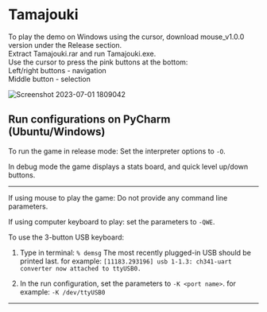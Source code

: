 # Tamajouki
To play the demo on Windows using the cursor, download mouse_v1.0.0 version under the Release section.  
Extract Tamajouki.rar and run Tamajouki.exe.  
Use the cursor to press the pink buttons at the bottom:  
Left/right buttons - navigation  
Middle button - selection  
  
![Screenshot 2023-07-01 1809042](https://github.com/Sigalga/Tamajouki/assets/53434909/dc19fcd8-db97-4095-9d5d-3f2028d60da9)
  
Run configurations on PyCharm (Ubuntu/Windows)
------------------------------------------------------------------------------------

To run the game in release mode:
Set the interpreter options to `-O`.

In debug mode the game displays a stats board, and quick level up/down buttons.

------------------------------------------------------------------------------------

If using mouse to play the game:
Do not provide any command line parameters.

If using computer keyboard to play:
set the parameters to `-QWE`.

To use the 3-button USB keyboard:

1) Type in terminal:
	`% demsg`
	The most recently plugged-in USB should be printed last.
	for example:
	`[11183.293196] usb 1-1.3: ch341-uart converter now attached to ttyUSB0.`
	
2) In the run configuration, set the parameters to `-K <port name>`.
	for example:
	`-K /dev/ttyUSB0`

------------------------------------------------------------------------------------

